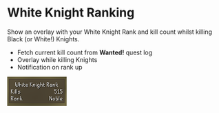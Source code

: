 # White Knight Ranking
Show an overlay with your White Knight Rank and kill count whilst killing Black (or White!) Knights.

- Fetch current kill count from **Wanted!** quest log
- Overlay while killing Knights
- Notification on rank up

![image-20241002111705916](./img/overlay.png)